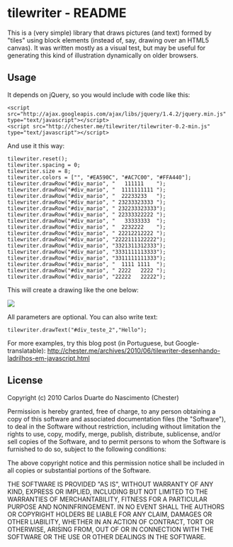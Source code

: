 tilewriter - README
===================

This is a (very simple) library that draws pictures (and text) formed by "tiles" using block elements (instead of, say, drawing over an HTML5 canvas). It was written mostly as a visual test, but may be useful for generating this kind of illustration dynamically on older browsers.

Usage
-----

It depends on jQuery, so you would include with code like this:

    <script src="http://ajax.googleapis.com/ajax/libs/jquery/1.4.2/jquery.min.js" type="text/javascript"></script>
    <script src="http://chester.me/tilewriter/tilewriter-0.2-min.js" type="text/javascript"></script>

And use it this way:

    tilewriter.reset();
    tilewriter.spacing = 0;
    tilewriter.size = 8;
    tilewriter.colors = ["", "#EA590C", "#AC7C00", "#FFA440"];
    tilewriter.drawRow("#div_mario", "   111111    ");
    tilewriter.drawRow("#div_mario", "  1111111111 ");
    tilewriter.drawRow("#div_mario", "  22233233   ");
    tilewriter.drawRow("#div_mario", " 23233323333 ");
    tilewriter.drawRow("#div_mario", " 232233323333");
    tilewriter.drawRow("#div_mario", " 22333322222 ");
    tilewriter.drawRow("#div_mario", "   33333333  ");
    tilewriter.drawRow("#div_mario", "  2232222    ");
    tilewriter.drawRow("#div_mario", " 22212212222 ");
    tilewriter.drawRow("#div_mario", "2222111122222");
    tilewriter.drawRow("#div_mario", "3321311312333");
    tilewriter.drawRow("#div_mario", "3331111113333");
    tilewriter.drawRow("#div_mario", "3311111111333");
    tilewriter.drawRow("#div_mario", "  1111 1111  ");
    tilewriter.drawRow("#div_mario", " 2222   2222 ");
    tilewriter.drawRow("#div_mario", "22222   22222");

This will create a drawing like the one below:

![](http://chester.me/wp-content/uploads/2010/06/mario.png)

All parameters are optional. You can also write text:

    tilewriter.drawText("#div_teste_2","Hello");

For more examples, try this blog post (in Portuguese, but Google-translatable): http://chester.me/archives/2010/06/tilewriter-desenhando-ladrilhos-em-javascript.html

License
-------

Copyright (c) 2010 Carlos Duarte do Nascimento (Chester)

Permission is hereby granted, free of charge, to any person obtaining a copy of this software and associated documentation files (the "Software"), to deal in the Software without restriction, including without limitation the rights to use, copy, modify, merge, publish, distribute, sublicense, and/or sell copies of the Software, and to permit persons to whom the Software is furnished to do so, subject to the following conditions:

The above copyright notice and this permission notice shall be included in all copies or substantial portions of the Software.

THE SOFTWARE IS PROVIDED "AS IS", WITHOUT WARRANTY OF ANY KIND, EXPRESS OR IMPLIED, INCLUDING BUT NOT LIMITED TO THE WARRANTIES OF MERCHANTABILITY, FITNESS FOR A PARTICULAR PURPOSE AND NONINFRINGEMENT. IN NO EVENT SHALL THE AUTHORS OR COPYRIGHT HOLDERS BE LIABLE FOR ANY CLAIM, DAMAGES OR OTHER LIABILITY, WHETHER IN AN ACTION OF CONTRACT, TORT OR OTHERWISE, ARISING FROM, OUT OF OR IN CONNECTION WITH THE SOFTWARE OR THE USE OR OTHER DEALINGS IN THE SOFTWARE.


